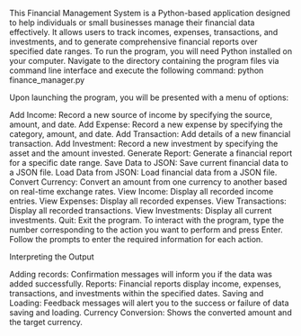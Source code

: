 This Financial Management System is a Python-based application designed to help individuals or small businesses 
manage their financial data effectively. It allows users to track incomes, expenses, transactions, and investments, 
and to generate comprehensive financial reports over specified date ranges. To run the program, you will need Python 
installed on your computer. Navigate to the directory containing the program files via command line interface and execute the following command:
python finance_manager.py

Upon launching the program, you will be presented with a menu of options:

Add Income: Record a new source of income by specifying the source, amount, and date.
Add Expense: Record a new expense by specifying the category, amount, and date.
Add Transaction: Add details of a new financial transaction.
Add Investment: Record a new investment by specifying the asset and the amount invested.
Generate Report: Generate a financial report for a specific date range.
Save Data to JSON: Save current financial data to a JSON file.
Load Data from JSON: Load financial data from a JSON file.
Convert Currency: Convert an amount from one currency to another based on real-time exchange rates.
View Income: Display all recorded income entries.
View Expenses: Display all recorded expenses.
View Transactions: Display all recorded transactions.
View Investments: Display all current investments.
Quit: Exit the program.
To interact with the program, type the number corresponding to the action you want to perform and press Enter. Follow the prompts to enter the required information for each action.

Interpreting the Output

Adding records: Confirmation messages will inform you if the data was added successfully.
Reports: Financial reports display income, expenses, transactions, and investments within the specified dates.
Saving and Loading: Feedback messages will alert you to the success or failure of data saving and loading.
Currency Conversion: Shows the converted amount and the target currency.

